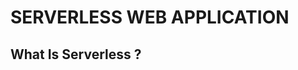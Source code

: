 # SERVERLESS WEB APPLICATION                                                      
                                                           
## What Is Serverless ?
